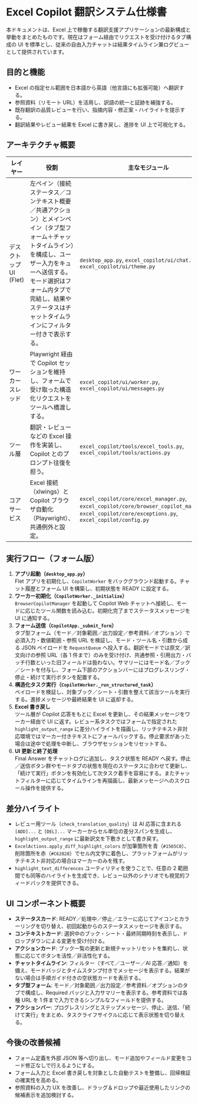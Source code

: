 ﻿# Excel Copilot 翻訳システム仕様書

本ドキュメントは、Excel 上で稼働する翻訳支援アプリケーションの最新構成と挙動をまとめたものです。現在はフォーム経由でリクエストを受け付けるタブ構成の UI を標準とし、従来の自由入力チャットは結果タイムライン兼ログビューとして提供されています。

## 目的と機能

- Excel の指定セル範囲を日本語から英語（他言語にも拡張可能）へ翻訳する。
- 参照資料（リモート URL）を活用し、訳語の統一と証跡を補強する。
- 既存翻訳の品質レビューを行い、指摘内容・修正案・ハイライトを提示する。
- 翻訳結果やレビュー結果を Excel に書き戻し、進捗を UI 上で可視化する。

## アーキテクチャ概要

| レイヤー | 役割 | 主なモジュール |
| --- | --- | --- |
| デスクトップ UI (Flet) | 左ペイン（接続ステータス／コンテキスト概要／共通アクション）とメインペイン（タブ型フォーム＋チャットタイムライン）を構成し、ユーザー入力をキューへ送信する。モード選択はフォーム内タブで完結し、結果やステータスはチャットタイムラインにフィルター付きで表示する。 | `desktop_app.py`, `excel_copilot/ui/chat.py`, `excel_copilot/ui/theme.py` |
| ワーカースレッド | Playwright 経由で Copilot セッションを維持し、フォームで受け取った構造化リクエストをツールへ橋渡しする。 | `excel_copilot/ui/worker.py`, `excel_copilot/ui/messages.py` |
| ツール層 | 翻訳・レビューなどの Excel 操作を実装し、Copilot とのプロンプト往復を担う。 | `excel_copilot/tools/excel_tools.py`, `excel_copilot/tools/actions.py` |
| コアサービス | Excel 接続（xlwings）と Copilot ブラウザ自動化（Playwright）、共通例外と設定。 | `excel_copilot/core/excel_manager.py`, `excel_copilot/core/browser_copilot_manager.py`, `excel_copilot/core/exceptions.py`, `excel_copilot/config.py` |

## 実行フロー（フォーム版）

1. **アプリ起動（`desktop_app.py`）**  
   Flet アプリを初期化し、`CopilotWorker` をバックグラウンド起動する。チャット履歴とフォーム UI を構築し、初期状態を READY に設定する。
2. **ワーカー初期化（`CopilotWorker._initialize`）**  
   `BrowserCopilotManager` を起動して Copilot Web チャットへ接続し、モードに応じたツール関数を読み込む。初期化完了までステータスメッセージを UI に通知する。
3. **フォーム送信（`CopilotApp._submit_form`）**  
   タブ型フォーム（モード／対象範囲／出力設定／参考資料／オプション）で必須入力・数値範囲・参照 URL を検証し、モード・ツール名・引数から成る JSON ペイロードを `RequestQueue` へ投入する。翻訳モードでは原文／訳文向けの参照 URL（各 1 件まで）のみを受け付け、共通参照・引用出力・バッチ行数といった旧フィールドは扱わない。サマリーにはモード名／ブック／シートを付与し、フォーム下部のアクションバーにはプログレスリング・停止・続けて実行ボタンを配置する。
4. **構造化タスク実行（`CopilotWorker._run_structured_task`）**  
   ペイロードを検証し、対象ブック／シート・引数を整えて該当ツールを実行する。進捗メッセージや最終結果を UI に返却する。
5. **Excel 書き戻し**  
   ツール層が Copilot 応答をもとに Excel を更新し、その結果メッセージをワーカー経由で UI に返す。レビュー系タスクではフォームで指定された `highlight_output_range` に差分ハイライトを描画し、リッチテキスト非対応環境ではマーカー付きテキストにフォールバックする。停止要求があった場合は途中で処理を中断し、ブラウザセッションをリセットする。
6. **UI 更新と終了処理**  
   Final Answer をチャットログに追加し、タスク状態を READY へ戻す。停止／送信ボタン群やモードタブの状態を現在のステータスに合わせて更新し、「続けて実行」ボタンを有効化して次タスク着手を容易にする。またチャットフィルターに応じてタイムラインを再描画し、最新メッセージへのスクロール操作を提供する。

## 差分ハイライト

- レビュー用ツール（`check_translation_quality`）は AI 応答に含まれる `[ADD]...` と `[DEL]...` マーカーからセル単位の差分スパンを生成し、`highlight_output_range` に最新訳文を下敷きとして書き戻す。
- `ExcelActions.apply_diff_highlight_colors` が加筆箇所を青（`#1565C0`）、削除箇所を赤（`#C62828`）でセル内文字に着色し、プラットフォームがリッチテキスト非対応の場合はマーカーのみを残す。
- `highlight_text_differences` ユーティリティを使うことで、任意の 2 範囲間でも同等のハイライトを生成でき、レビュー以外のシナリオでも視覚的フィードバックを提供できる。

## UI コンポーネント概要

- **ステータスカード**: READY／処理中／停止／エラーに応じてアイコンとカラーリングを切り替え、初回起動からのステータスメッセージを表示する。  
- **コンテキストカード**: 選択中のブック・シート・最終同期時刻を表示し、ドロップダウンによる変更を受け付ける。  
- **アクションカード**: ブック一覧の更新と新規チャットリセットを集約し、状態に応じてボタンを活性／非活性化する。  
- **チャットタイムライン**: フィルター（すべて／ユーザー／AI 応答／通知）を備え、モードバッジとタイムスタンプ付きでメッセージを表示する。結果がない場合は手順ガイド付きの空状態カードを表示する。  
- **タブ型フォーム**: モード／対象範囲／出力設定／参考資料／オプションのタブで構成し、Required バッジと入力サマリーを表示する。参考資料では各種 URL を 1 件まで入力できるシンプルなフィールドを提供する。  
- **アクションバー**: プログレスリングとステップメッセージ、停止、送信、「続けて実行」をまとめ、タスクライフサイクルに応じて表示状態を切り替える。

## 今後の改善候補

- フォーム定義を外部 JSON 等へ切り出し、モード追加やフィールド変更をコード修正なしで行えるようにする。
- フォーム入力と Excel 書き戻しを対象とした自動テストを整備し、回帰検証の確実性を高める。
- 参照資料の入力 UX を改善し、ドラッグ＆ドロップや最近使用したリンクの候補表示を追加検討する。
